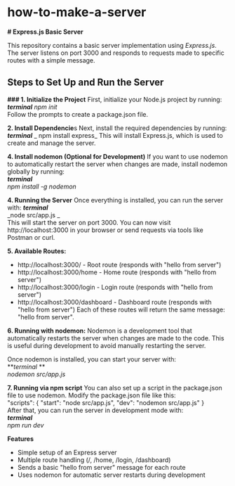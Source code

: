 # how-to-make-a-server

**# Express.js Basic Server**

This repository contains a basic server implementation using *Express.js*. The server listens on port 3000 and responds to requests made to specific routes with a simple message.

## Steps to Set Up and Run the Server

**### 1. Initialize the Project**
First, initialize your Node.js project by running:
***terminal***
_npm init_                                     
Follow the prompts to create a package.json file.                                                                                                                       

**2. Install Dependencie**s
Next, install the required dependencies by running:
***terminal***
_ npm install express_
This will install Express.js, which is used to create and manage the server.
                                                                        
**4. Install nodemon (Optional for Development)**
If you want to use nodemon to automatically restart the server when changes are made, install nodemon globally by running:    
***terminal***                                                                                                                                                                                 
_npm install -g nodemon_   

**4. Running the Server**
Once everything is installed, you can run the server with:
***terminal***                                                                                                                                                                                
_node src/app.js _                                                                                                                                                                    
This will start the server on port 3000. You can now visit http://localhost:3000 in your browser or send requests via tools like Postman or curl.

**5. Available Routes:**
* http://localhost:3000/ - Root route (responds with "hello from server")
* http://localhost:3000/home - Home route (responds with "hello from server")
* http://localhost:3000/login - Login route (responds with "hello from server")
* http://localhost:3000/dashboard - Dashboard route (responds with "hello from server")
Each of these routes will return the same message: "hello from server".

**6. Running with nodemon:**
Nodemon is a development tool that automatically restarts the server when changes are made to the code. This is useful during development to avoid manually restarting the server.

Once nodemon is installed, you can start your server with:                                                                                                    
***terminal*  **                                                                                                                                                                             
_nodemon src/app.js_

**7. Running via npm script**
You can also set up a script in the package.json file to use nodemon. Modify the package.json file like this:                               
"scripts": {
  "start": "node src/app.js",
  "dev": "nodemon src/app.js"
}                                                                                                                                                                                            
After that, you can run the server in development mode with:                                                                                                
***terminal***                                                                                                                                                                                      
_npm run dev_                                                                                                                                                                           

**Features**
* Simple setup of an Express server
* Multiple route handling (/, /home, /login, /dashboard)
* Sends a basic "hello from server" message for each route
* Uses nodemon for automatic server restarts during development
